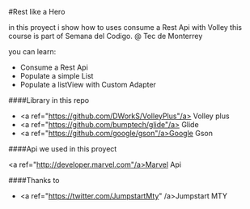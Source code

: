 #Rest like a Hero


in this proyect i show how to uses  consume a Rest Api with Volley this course is part of Semana del Codigo. @ Tec de Monterrey 


you can learn:
* Consume a Rest Api
* Populate a simple List 
* Populate a listView with Custom Adapter 


####Library in this repo

* <a ref="https://github.com/DWorkS/VolleyPlus"/a> Volley plus 
*  <a ref="https://github.com/bumptech/glide"/a> Glide
* <a ref="https://github.com/google/gson"/a>Google Gson


####Api we used in this proyect

 <a ref="http://developer.marvel.com"/a>Marvel Api 


####Thanks to 

*   <a ref="https://twitter.com/JumpstartMty" /a>Jumpstart MTY  








